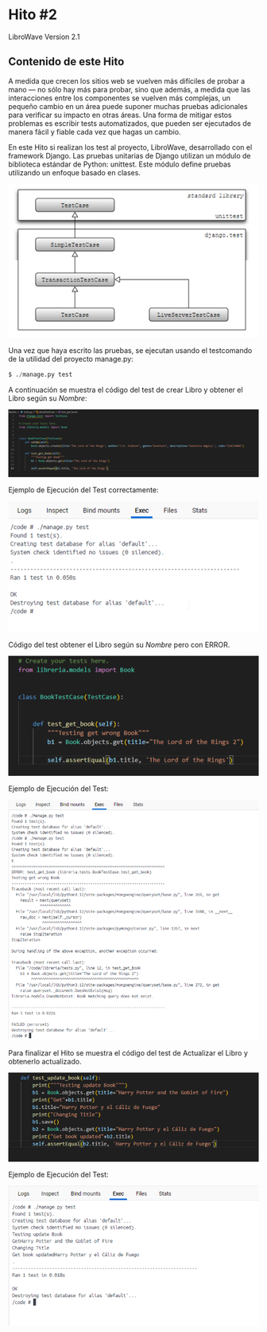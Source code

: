 # Hito #2

LibroWave Version 2.1

## Contenido de este Hito
A medida que crecen los sitios web se vuelven más difíciles de probar a mano — no sólo hay más para probar, sino que además, a medida que las interacciones entre los componentes se vuelven más complejas, un pequeño cambio en un área puede suponer muchas pruebas adicionales para verificar su impacto en otras áreas. Una forma de mitigar estos problemas es escribir tests automatizados, que pueden ser ejecutados de manera fácil y fiable cada vez que hagas un cambio.

En este Hito si realizan los test al proyecto, LibroWave, desarrollado con el framework Django.
Las pruebas unitarias de Django utilizan un módulo de biblioteca estándar de Python: unittest. Este módulo define pruebas utilizando un enfoque basado en clases.

![foto_1](../images/tests_django.png)

Una vez que haya escrito las pruebas, se ejecutan usando el testcomando de la utilidad del proyecto manage.py:

```python
$ ./manage.py test
```
A continuación se muestra el código del test de crear Libro y obtener el Libro según su *Nombre*:

![foto_2](../images/code_test1.png)

Ejemplo de Ejecución del Test correctamente:

![foto_3](../images/test1.png)

Código del test obtener el Libro según su *Nombre* pero con ERROR. 

![foto_4](../images/code_test2.png)

Ejemplo de Ejecución del Test:

![foto_5](../images/test1Error.png)

Para finalizar el Hito se muestra el código del test de Actualizar el Libro y obtenerlo actualizado.

![foto_6](../images/code_test3.png)

Ejemplo de Ejecución del Test:

![foto_7](../images/test3.png)